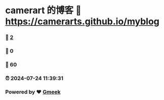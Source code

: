# camerart 的博客 :link: https://camerarts.github.io/myblog 
### :page_facing_up: [2](https://camerarts.github.io/myblog/tag.html) 
### :speech_balloon: 0 
### :hibiscus: 60 
### :alarm_clock: 2024-07-24 11:39:31 
### Powered by :heart: [Gmeek](https://github.com/Meekdai/Gmeek)
